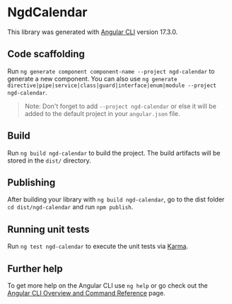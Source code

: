 # NgdCalendar

This library was generated with [Angular CLI](https://github.com/angular/angular-cli) version 17.3.0.

## Code scaffolding

Run `ng generate component component-name --project ngd-calendar` to generate a new component. You can also use `ng generate directive|pipe|service|class|guard|interface|enum|module --project ngd-calendar`.
> Note: Don't forget to add `--project ngd-calendar` or else it will be added to the default project in your `angular.json` file. 

## Build

Run `ng build ngd-calendar` to build the project. The build artifacts will be stored in the `dist/` directory.

## Publishing

After building your library with `ng build ngd-calendar`, go to the dist folder `cd dist/ngd-calendar` and run `npm publish`.

## Running unit tests

Run `ng test ngd-calendar` to execute the unit tests via [Karma](https://karma-runner.github.io).

## Further help

To get more help on the Angular CLI use `ng help` or go check out the [Angular CLI Overview and Command Reference](https://angular.io/cli) page.
